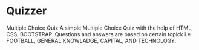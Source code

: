 # Quizzer
Multiple Choice Quiz 
A simple  Multiple Choice Quiz with the help of HTML, CSS, BOOTSTRAP. Questions and answers are based on certain topick i.e FOOTBALL, GENERAL KNOWLADGE, CAPITAL, AND TECHNOLOGY. 
